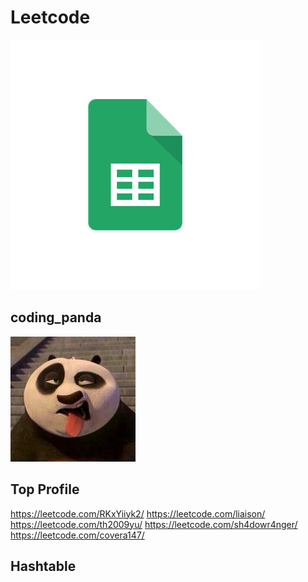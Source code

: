 # Leetcode
[![Leetcode graph](./resources/google_sheets.png)](https://docs.google.com/spreadsheets/u/1/d/1MOBBXj3xHD-7wTsjtUUwnG9iHdpPtZemUzP71UioB1Y/edit?ouid=107707195042452739134&usp=sheets_home&ths=true)  
## coding_panda
[![Leetcode graph](./resources/avatar_1606549821.png)](https://leetcode.com/c0ding_panda/)

## Top Profile
https://leetcode.com/RKxYiiyk2/
https://leetcode.com/liaison/
https://leetcode.com/th2009yu/
https://leetcode.com/sh4dowr4nger/
https://leetcode.com/covera147/

## Hashtable

